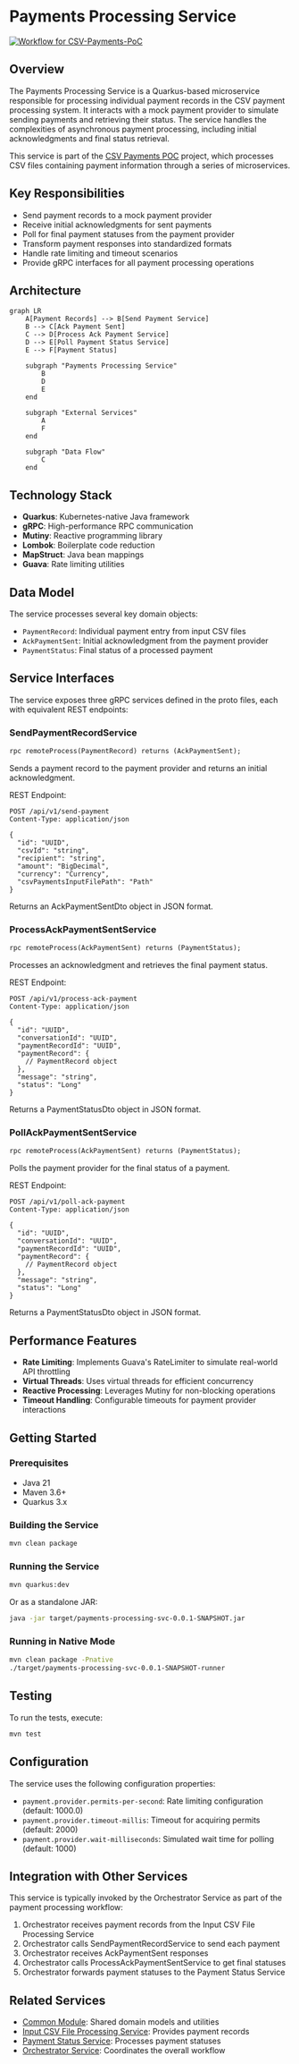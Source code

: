 # Payments Processing Service

[![Workflow for CSV-Payments-PoC](https://github.com/mbarcia/CSV-Payments-PoC/actions/workflows/tests.yaml/badge.svg)](https://github.com/mbarcia/CSV-Payments-PoC/actions/workflows/tests.yaml)

## Overview

The Payments Processing Service is a Quarkus-based microservice responsible for processing individual payment records in the CSV payment processing system. It interacts with a mock payment provider to simulate sending payments and retrieving their status. The service handles the complexities of asynchronous payment processing, including initial acknowledgments and final status retrieval.

This service is part of the [CSV Payments POC](../README.md) project, which processes CSV files containing payment information through a series of microservices.

## Key Responsibilities

- Send payment records to a mock payment provider
- Receive initial acknowledgments for sent payments
- Poll for final payment statuses from the payment provider
- Transform payment responses into standardized formats
- Handle rate limiting and timeout scenarios
- Provide gRPC interfaces for all payment processing operations

## Architecture

```mermaid
graph LR
    A[Payment Records] --> B[Send Payment Service]
    B --> C[Ack Payment Sent]
    C --> D[Process Ack Payment Service]
    D --> E[Poll Payment Status Service]
    E --> F[Payment Status]
    
    subgraph "Payments Processing Service"
        B
        D
        E
    end
    
    subgraph "External Services"
        A
        F
    end
    
    subgraph "Data Flow"
        C
    end
```

## Technology Stack

- **Quarkus**: Kubernetes-native Java framework
- **gRPC**: High-performance RPC communication
- **Mutiny**: Reactive programming library
- **Lombok**: Boilerplate code reduction
- **MapStruct**: Java bean mappings
- **Guava**: Rate limiting utilities

## Data Model

The service processes several key domain objects:

- `PaymentRecord`: Individual payment entry from input CSV files
- `AckPaymentSent`: Initial acknowledgment from the payment provider
- `PaymentStatus`: Final status of a processed payment

## Service Interfaces

The service exposes three gRPC services defined in the proto files, each with equivalent REST endpoints:

### SendPaymentRecordService

```proto
rpc remoteProcess(PaymentRecord) returns (AckPaymentSent);
```

Sends a payment record to the payment provider and returns an initial acknowledgment.

REST Endpoint:
```
POST /api/v1/send-payment
Content-Type: application/json

{
  "id": "UUID",
  "csvId": "string",
  "recipient": "string",
  "amount": "BigDecimal",
  "currency": "Currency",
  "csvPaymentsInputFilePath": "Path"
}
```

Returns an AckPaymentSentDto object in JSON format.

### ProcessAckPaymentSentService

```proto
rpc remoteProcess(AckPaymentSent) returns (PaymentStatus);
```

Processes an acknowledgment and retrieves the final payment status.

REST Endpoint:
```
POST /api/v1/process-ack-payment
Content-Type: application/json

{
  "id": "UUID",
  "conversationId": "UUID",
  "paymentRecordId": "UUID",
  "paymentRecord": {
    // PaymentRecord object
  },
  "message": "string",
  "status": "Long"
}
```

Returns a PaymentStatusDto object in JSON format.

### PollAckPaymentSentService

```proto
rpc remoteProcess(AckPaymentSent) returns (PaymentStatus);
```

Polls the payment provider for the final status of a payment.

REST Endpoint:
```
POST /api/v1/poll-ack-payment
Content-Type: application/json

{
  "id": "UUID",
  "conversationId": "UUID",
  "paymentRecordId": "UUID",
  "paymentRecord": {
    // PaymentRecord object
  },
  "message": "string",
  "status": "Long"
}
```

Returns a PaymentStatusDto object in JSON format.

## Performance Features

- **Rate Limiting**: Implements Guava's RateLimiter to simulate real-world API throttling
- **Virtual Threads**: Uses virtual threads for efficient concurrency
- **Reactive Processing**: Leverages Mutiny for non-blocking operations
- **Timeout Handling**: Configurable timeouts for payment provider interactions

## Getting Started

### Prerequisites

- Java 21
- Maven 3.6+
- Quarkus 3.x

### Building the Service

```bash
mvn clean package
```

### Running the Service

```bash
mvn quarkus:dev
```

Or as a standalone JAR:

```bash
java -jar target/payments-processing-svc-0.0.1-SNAPSHOT.jar
```

### Running in Native Mode

```bash
mvn clean package -Pnative
./target/payments-processing-svc-0.0.1-SNAPSHOT-runner
```

## Testing

To run the tests, execute:

```bash
mvn test
```

## Configuration

The service uses the following configuration properties:

- `payment.provider.permits-per-second`: Rate limiting configuration (default: 1000.0)
- `payment.provider.timeout-millis`: Timeout for acquiring permits (default: 2000)
- `payment.provider.wait-milliseconds`: Simulated wait time for polling (default: 1000)

## Integration with Other Services

This service is typically invoked by the Orchestrator Service as part of the payment processing workflow:

1. Orchestrator receives payment records from the Input CSV File Processing Service
2. Orchestrator calls SendPaymentRecordService to send each payment
3. Orchestrator receives AckPaymentSent responses
4. Orchestrator calls ProcessAckPaymentSentService to get final statuses
5. Orchestrator forwards payment statuses to the Payment Status Service

## Related Services

- [Common Module](../common/README.md): Shared domain models and utilities
- [Input CSV File Processing Service](../input-csv-file-processing-svc/README.md): Provides payment records
- [Payment Status Service](../payment-status-svc/README.md): Processes payment statuses
- [Orchestrator Service](../orchestrator-svc/README.md): Coordinates the overall workflow